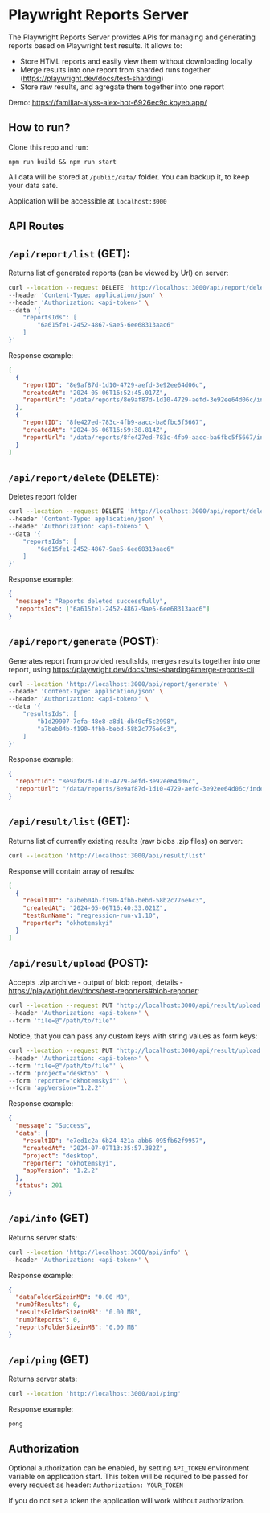 # Playwright Reports Server

The Playwright Reports Server provides APIs for managing and generating reports based on Playwright test results. It allows to:

- Store HTML reports and easily view them without downloading locally
- Merge results into one report from sharded runs together (https://playwright.dev/docs/test-sharding)
- Store raw results, and agregate them together into one report

Demo:
https://familiar-alyss-alex-hot-6926ec9c.koyeb.app/

## How to run?

Clone this repo and run:

```
npm run build && npm run start
```

All data will be stored at `/public/data/` folder. You can backup it, to keep your data safe.

Application will be accessible at `localhost:3000`

## API Routes

## `/api/report/list` (GET):

Returns list of generated reports (can be viewed by Url) on server:

```sh
curl --location --request DELETE 'http://localhost:3000/api/report/delete' \
--header 'Content-Type: application/json' \
--header 'Authorization: <api-token>' \
--data '{
    "reportsIds": [
        "6a615fe1-2452-4867-9ae5-6ee68313aac6"
    ]
}'
```

Response example:

```json
[
  {
    "reportID": "8e9af87d-1d10-4729-aefd-3e92ee64d06c",
    "createdAt": "2024-05-06T16:52:45.017Z",
    "reportUrl": "/data/reports/8e9af87d-1d10-4729-aefd-3e92ee64d06c/index.html"
  },
  {
    "reportID": "8fe427ed-783c-4fb9-aacc-ba6fbc5f5667",
    "createdAt": "2024-05-06T16:59:38.814Z",
    "reportUrl": "/data/reports/8fe427ed-783c-4fb9-aacc-ba6fbc5f5667/index.html"
  }
]
```

## `/api/report/delete` (DELETE):

Deletes report folder

```sh
curl --location --request DELETE 'http://localhost:3000/api/report/delete' \
--header 'Content-Type: application/json' \
--header 'Authorization: <api-token>' \
--data '{
    "reportsIds": [
        "6a615fe1-2452-4867-9ae5-6ee68313aac6"
    ]
}'
```

Response example:

```json
{
  "message": "Reports deleted successfully",
  "reportsIds": ["6a615fe1-2452-4867-9ae5-6ee68313aac6"]
}
```

## `/api/report/generate` (POST):

Generates report from provided resultsIds, merges results together into one report, using https://playwright.dev/docs/test-sharding#merge-reports-cli

```sh
curl --location 'http://localhost:3000/api/report/generate' \
--header 'Content-Type: application/json' \
--header 'Authorization: <api-token>' \
--data '{
    "resultsIds": [
        "b1d29907-7efa-48e8-a8d1-db49cf5c2998",
        "a7beb04b-f190-4fbb-bebd-58b2c776e6c3",
    ]
}'
```

Response example:

```json
{
  "reportId": "8e9af87d-1d10-4729-aefd-3e92ee64d06c",
  "reportUrl": "/data/reports/8e9af87d-1d10-4729-aefd-3e92ee64d06c/index.html"
}
```

## `/api/result/list` (GET):

Returns list of currently existing results (raw blobs .zip files) on server:

```sh
curl --location 'http://localhost:3000/api/result/list'
```

Response will contain array of results:

```json
[
  {
    "resultID": "a7beb04b-f190-4fbb-bebd-58b2c776e6c3",
    "createdAt": "2024-05-06T16:40:33.021Z",
    "testRunName": "regression-run-v1.10",
    "reporter": "okhotemskyi"
  }
]
```

## `/api/result/upload` (POST):

Accepts .zip archive - output of blob report, details - https://playwright.dev/docs/test-reporters#blob-reporter:

```sh
curl --location --request PUT 'http://localhost:3000/api/result/upload' \
--header 'Authorization: <api-token>' \
--form 'file=@"/path/to/file"'
```

Notice, that you can pass any custom keys with string values as form keys:

```sh
curl --location --request PUT 'http://localhost:3000/api/result/upload' \
--header 'Authorization: <api-token>' \
--form 'file=@"/path/to/file"' \
--form 'project="desktop"' \
--form 'reporter="okhotemskyi"' \
--form 'appVersion="1.2.2"'
```

Response example:

```json
{
  "message": "Success",
  "data": {
    "resultID": "e7ed1c2a-6b24-421a-abb6-095fb62f9957",
    "createdAt": "2024-07-07T13:35:57.382Z",
    "project": "desktop",
    "reporter": "okhotemskyi",
    "appVersion": "1.2.2"
  },
  "status": 201
}
```

## `/api/info` (GET)

Returns server stats:

```sh
curl --location 'http://localhost:3000/api/info' \
--header 'Authorization: <api-token>' \
```

Response example:

```json
{
  "dataFolderSizeinMB": "0.00 MB",
  "numOfResults": 0,
  "resultsFolderSizeinMB": "0.00 MB",
  "numOfReports": 0,
  "reportsFolderSizeinMB": "0.00 MB"
}
```

## `/api/ping` (GET)

Returns server stats:

```sh
curl --location 'http://localhost:3000/api/ping'
```

Response example:

```
pong
```

## Authorization

Optional authorization can be enabled, by setting `API_TOKEN` environment variable on application start. This token will be required to be passed for every request as header:
`Authorization: YOUR_TOKEN`

If you do not set a token the application will work without authorization.
